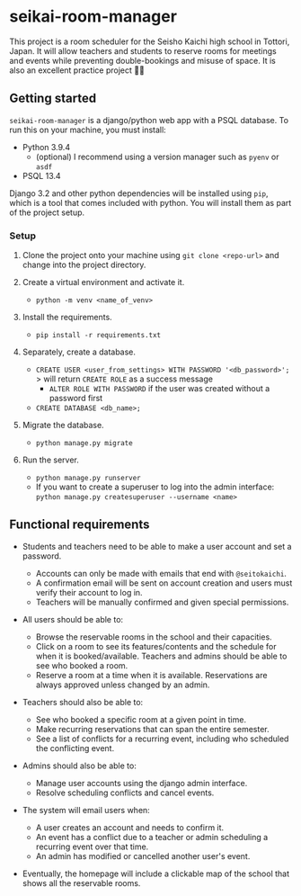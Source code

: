 # seikai-room-manager

This project is a room scheduler for the Seisho Kaichi high school in Tottori, Japan. It will allow teachers and 
students to reserve rooms for meetings and events while preventing double-bookings and misuse of space. It is also an
excellent practice project 🐱‍👓

## Getting started

`seikai-room-manager` is a django/python web app with a PSQL database. To run this on your machine, you must 
install:

- Python 3.9.4
  - (optional) I recommend using a version manager such as `pyenv` or `asdf`
- PSQL 13.4

Django 3.2 and other python dependencies will be installed using `pip`, which is a tool that comes included with python.
You will install them as part of the project setup.

### Setup

1. Clone the project onto your machine using `git clone <repo-url>` and change into the project directory.

2. Create a virtual environment and activate it.
   - `python -m venv <name_of_venv>`

3. Install the requirements.
   - `pip install -r requirements.txt`

4. Separately, create a database.
   - `CREATE USER <user_from_settings> WITH PASSWORD '<db_password>';` > will return `CREATE ROLE` as a success message
     - `ALTER ROLE WITH PASSWORD` if the user was created without a password first
   - `CREATE DATABASE <db_name>;`

5. Migrate the database.
   - `python manage.py migrate`

6. Run the server.
   - `python manage.py runserver`
   - If you want to create a superuser to log into the admin interface: 
   `python manage.py createsuperuser --username <name>`

## Functional requirements

- Students and teachers need to be able to make a user account and set a password.
  - Accounts can only be made with emails that end with `@seitokaichi`.
  - A confirmation email will be sent on account creation and users must verify their account to log in.
  - Teachers will be manually confirmed and given special permissions.

- All users should be able to:
  - Browse the reservable rooms in the school and their capacities.
  - Click on a room to see its features/contents and the schedule for when it is booked/available. Teachers and admins 
  should be able to see who booked a room.
  - Reserve a room at a time when it is available. Reservations are always approved unless changed by an admin.

- Teachers should also be able to:
  - See who booked a specific room at a given point in time. 
  - Make recurring reservations that can span the entire semester.
  - See a list of conflicts for a recurring event, including who scheduled the conflicting event.

- Admins should also be able to:
  - Manage user accounts using the django admin interface.
  - Resolve scheduling conflicts and cancel events.

- The system will email users when:
  - A user creates an account and needs to confirm it.
  - An event has a conflict due to a teacher or admin scheduling a recurring event over that time.
  - An admin has modified or cancelled another user's event.

- Eventually, the homepage will include a clickable map of the school that shows all the reservable rooms.
